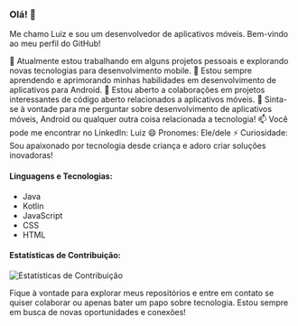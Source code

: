 ### Olá! 👋

Me chamo Luiz e sou um desenvolvedor de aplicativos móveis. Bem-vindo ao meu perfil do GitHub!

🔭 Atualmente estou trabalhando em alguns projetos pessoais e explorando novas tecnologias para desenvolvimento mobile.
🌱 Estou sempre aprendendo e aprimorando minhas habilidades em desenvolvimento de aplicativos para Android.
👯 Estou aberto a colaborações em projetos interessantes de código aberto relacionados a aplicativos móveis.
💬 Sinta-se à vontade para me perguntar sobre desenvolvimento de aplicativos móveis, Android ou qualquer outra coisa relacionada a tecnologia!
📫 Você pode me encontrar no LinkedIn: Luiz
😄 Pronomes: Ele/dele
⚡ Curiosidade: Sou apaixonado por tecnologia desde criança e adoro criar soluções inovadoras!

#### Linguagens e Tecnologias:

- Java
- Kotlin
- JavaScript
- CSS
- HTML

#### Estatísticas de Contribuição:

![Estatísticas de Contribuição](https://github-readme-stats.vercel.app/api?username=mobile-luiz&show_icons=true&theme=radical)

Fique à vontade para explorar meus repositórios e entre em contato se quiser colaborar ou apenas bater um papo sobre tecnologia. Estou sempre em busca de novas oportunidades e conexões!


